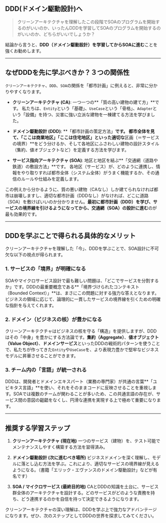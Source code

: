 ## DDD(ドメイン駆動設計)へ

> クリーンアーキテクチャを理解したこの段階でSOAのプログラムを開始するのがいいのか、いったんDDDを学習してSOAのプログラムを開始するのがいいのか、どちらがいいでしょうか？

結論から言うと、**DDD（ドメイン駆動設計）を学習してからSOAに進む**ことを強くお勧めします。

---
## なぜDDDを先に学ぶべきか？３つの関係性

`クリーンアーキテクチャ`、`DDD`、`SOA`の関係を「都市計画」に例えると、非常に分かりやすくなります。

* **クリーンアーキテクチャ (CA)**: 一つ一つの**「質の高い建物の建て方」**です。
    私たちは、`Entity`という「基礎」、`UseCase`という「骨格」、`Adapter`という「設備」を持つ、災害に強い立派な建物を一棟建てる方法を学びました。

* **ドメイン駆動設計 (DDD)**: **「都市計画の策定方法」**です。
    都市全体を見て、「ここは商業地区」「ここは住宅地区」といった適切な**区画（＝サービスの境界）**をどう分けるか、そして各地区にふさわしい建物の設計スタイル（集約、値オブジェクトなど）を定義する方法を学びます。

* **サービス指向アーキテクチャ (SOA)**: 地区と地区を結ぶ**「交通網（道路や鉄道）の敷設方法」**です。
    各地区（サービス）が、どのように連携し、情報をやり取りすれば都市全体（システム全体）がうまく機能するか、その通信のルールや仕組みを定義します。

この例えから分かるように、質の悪い建物（CAなし）しか建てられなければ都市は崩壊しますし、適切な都市計画（DDDなし）がなければ、どこに道路（SOA）を敷けばいいのか分かりません。**最初に都市計画（DDD）を学び、サービスの境界線を引けるようになってから、交通網（SOA）の設計に進む**のが最も効果的です。

---
## DDDを学ぶことで得られる具体的なメリット

クリーンアーキテクチャを理解した「今」、DDDを学ぶことで、SOA設計に不可欠な以下の視点が得られます。

### 1. サービスの「境界」が明確になる

SOAやマイクロサービス設計で最も難しい問題は、「どこでサービスを分割するか」です。DDDの最重要概念である**「境界づけられたコンテキスト（Bounded Context）」**は、まさにこの問題に対する強力な答えとなります。ビジネスの領域に応じて、論理的に一貫したサービスの境界線を引くための明確な指針を与えてくれます。

### 2. ドメイン（ビジネスの核）が豊かになる

クリーンアーキテクチャはビジネスの核を守る「構造」を提供しますが、DDDはその「中身」を豊かにする方法論です。**集約（Aggregate）**、**値オブジェクト（Value Object）**、**ドメインサービス**といったDDDの戦術的パターンを使うことで、私たちが作ってきた`Entity`や`UseCase`を、より表現力豊かで堅牢なビジネスモデルに昇華させることができます。

### 3. チーム内の「言語」が統一される

DDDは、開発者とドメインエキスパート（業務の専門家）が共通の言葉**「ユビキタス言語」**を使い、それをそのままコードに反映させることを重視します。SOAでは複数のチームが関わることが多いため、この共通言語の存在が、サービス間の意図の齟齬をなくし、円滑な連携を実現する上で極めて重要になります。

---
## 推奨する学習ステップ

1.  **クリーンアーキテクチャ (現在地)**
    一つのサービス（建物）を、テスト可能でメンテナンスしやすく構築する方法を習得済み。

2.  **ドメイン駆動設計 (次に進むべき場所)**
    ビジネスドメインを深く理解し、モデルに落とし込む方法を学ぶ。これにより、適切なサービスの境界線が見えるようになる。（書籍「エリック・エヴァンスのドメイン駆動設計」などが有名です）

3.  **SOA / マイクロサービス (最終目的地)**
    CAとDDDの知識を土台に、サービス群全体のアーキテクチャを設計する。どのサービスがどのような責務を持ち、どう連携するのかを自信を持って決定できるようになります。

クリーンアーキテクチャの深い理解は、DDDを学ぶ上で強力なアドバンテージになります。ぜひ、次のステップとしてDDDの世界を探求してみてください。
